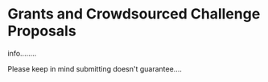 # Grants and Crowdsourced Challenge Proposals
info........

Please keep in mind submitting doesn't guarantee....

